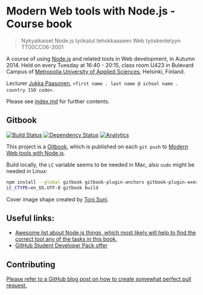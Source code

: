 # Modern Web tools with Node.js - Course book

> Nykyaikaiset Node.js työkalut tehokkaaseen Web työskentelyyn TT00CC06-3001

A course of using [Node.js](http://nodejs.org/) and related tools in Web development, in Autumn 2014.
Held on every Tuesday at 16:40 - 20:15, class room U423 in Bulevard Campus of
[Metropolia University of Applied Sciences](http://www.metropolia.fi/en/ "Metropolia"), Helsinki, Finland.

Lecturer [Jukka Paasonen](http://paazmaya.fi), `<first name . last name @ school name . country ISO code>`.

Please see [index.md](index.md) for further contents.


## Gitbook

[![Build Status](https://www.gitbook.io/button/status/book/paazmaya/modern-web-tools-with-node-js)](https://www.gitbook.io/book/paazmaya/modern-web-tools-with-node-js/activity)
[![Dependency Status](https://img.shields.io/gemnasium/paazmaya/modern-web-tools-with-node-js-book.svg)](https://gemnasium.com/paazmaya/modern-web-tools-with-node-js-book)
[![Analytics](https://ga-beacon.appspot.com/UA-2643697-15/modern-web-tools-with-node-js-book/index?flat)](https://github.com/igrigorik/ga-beacon)

This project is a [Gitbook](https://www.gitbook.io/), which is published on each `git push` to
[Modern Web tools with Node.js](http://paazmaya.gitbooks.io/modern-web-tools-with-node-js/ "Modern Web tools with Node.js").

Build locally, the `LC` variable seems to be needed in Mac, also `sudo` might be needed in Linux:

```sh
npm install --global gitbook gitbook-plugin-anchors gitbook-plugin-exercises
LC_CTYPE=en_US.UTF-8 gitbook build
```

Cover image shape created by [Toni Suni](http://fi.linkedin.com/pub/toni-suni/96/583/97).

## Useful links:

- [Awesome list about Node.js things, which most likely will help to find the correct tool any of the tasks in this book.](https://github.com/sindresorhus/awesome-nodejs "A curated list of delightful Node.js packages and resources")
- [GitHub Student Developer Pack offer](https://education.github.com/pack "GitHub Student Developer Pack offer")

## Contributing

[Please refer to a GitHub blog post on how to create somewhat perfect pull request.](https://github.com/blog/1943-how-to-write-the-perfect-pull-request "How to write the perfect pull request")
